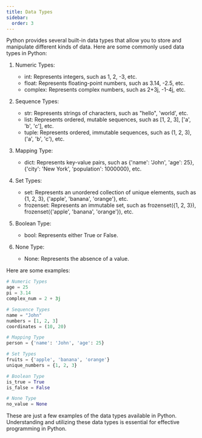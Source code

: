 ```yaml
---
title: Data Types
sidebar:
  order: 3
---
```

Python provides several built-in data types that allow you to store and manipulate different kinds of data. Here are some commonly used data types in Python:

1. Numeric Types:
    - int: Represents integers, such as 1, 2, -3, etc.
    - float: Represents floating-point numbers, such as 3.14, -2.5, etc.
    - complex: Represents complex numbers, such as 2+3j, -1-4j, etc.

2. Sequence Types:
    - str: Represents strings of characters, such as "hello", 'world', etc.
    - list: Represents ordered, mutable sequences, such as [1, 2, 3], ['a', 'b', 'c'], etc.
    - tuple: Represents ordered, immutable sequences, such as (1, 2, 3), ('a', 'b', 'c'), etc.

3. Mapping Type:
    - dict: Represents key-value pairs, such as {'name': 'John', 'age': 25}, {'city': 'New York', 'population': 1000000}, etc.

4. Set Types:
    - set: Represents an unordered collection of unique elements, such as {1, 2, 3}, {'apple', 'banana', 'orange'}, etc.
    - frozenset: Represents an immutable set, such as frozenset({1, 2, 3}), frozenset({'apple', 'banana', 'orange'}), etc.

5. Boolean Type:
    - bool: Represents either True or False.

6. None Type:
    - None: Represents the absence of a value.

Here are some examples:

```python
# Numeric Types
age = 25
pi = 3.14
complex_num = 2 + 3j

# Sequence Types
name = "John"
numbers = [1, 2, 3]
coordinates = (10, 20)

# Mapping Type
person = {'name': 'John', 'age': 25}

# Set Types
fruits = {'apple', 'banana', 'orange'}
unique_numbers = {1, 2, 3}

# Boolean Type
is_true = True
is_false = False

# None Type
no_value = None
```

These are just a few examples of the data types available in Python. Understanding and utilizing these data types is essential for effective programming in Python.